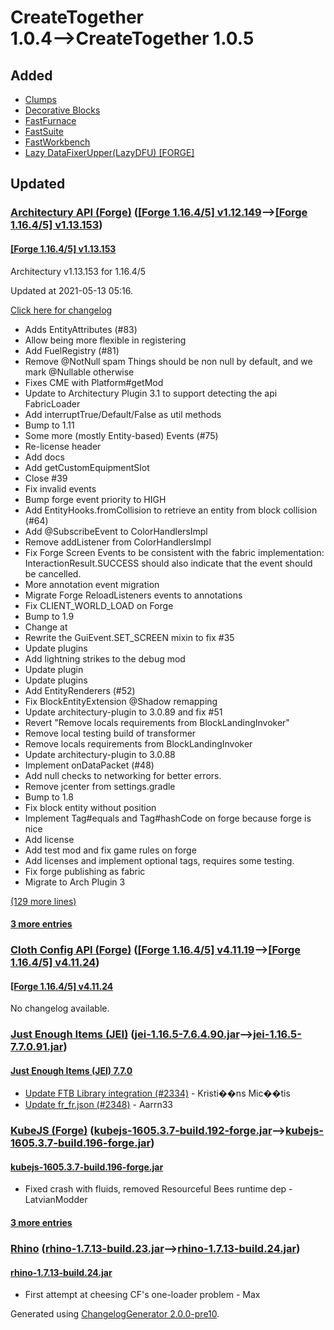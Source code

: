 # CreateTogether 1.0.4⟶CreateTogether 1.0.5

## Added

* [Clumps](https://www.curseforge.com/minecraft/mc-mods/clumps)
* [Decorative Blocks](https://www.curseforge.com/minecraft/mc-mods/decorative-blocks)
* [FastFurnace](https://www.curseforge.com/minecraft/mc-mods/fastfurnace)
* [FastSuite](https://www.curseforge.com/minecraft/mc-mods/fastsuite)
* [FastWorkbench](https://www.curseforge.com/minecraft/mc-mods/fastworkbench)
* [Lazy DataFixerUpper(LazyDFU) [FORGE]](https://www.curseforge.com/minecraft/mc-mods/lazy-dfu-forge)

## Updated

### [Architectury API (Forge)](https://www.curseforge.com/minecraft/mc-mods/architectury-forge) ([[Forge 1.16.4/5] v1.12.149](https://www.curseforge.com/minecraft/mc-mods/architectury-forge/files/3302580)⟶[[Forge 1.16.4/5] v1.13.153](https://www.curseforge.com/minecraft/mc-mods/architectury-forge/files/3307825))

#### [[Forge 1.16.4/5] v1.13.153](https://www.curseforge.com/minecraft/mc-mods/architectury-forge/files/3307825)

Architectury v1.13.153 for 1.16.4/5

Updated at 2021-05-13 05:16.

[Click here for changelog](https://www.github.com/architectury/architectury/commits/c675bf6)

* Adds EntityAttributes (#83)
* Allow being more flexible in registering
* Add FuelRegistry (#81)
* Remove @NotNull spam Things should be non null by default, and we mark @Nullable otherwise
* Fixes CME with Platform#getMod
* Update to Architectury Plugin 3.1 to support detecting the api FabricLoader
* Add interruptTrue/Default/False as util methods
* Bump to 1.11
* Some more (mostly Entity-based) Events (#75)
* Re-license header
* Add docs
* Add getCustomEquipmentSlot
* Close #39
* Fix invalid events
* Bump forge event priority to HIGH
* Add EntityHooks.fromCollision to retrieve an entity from block collision (#64)
* Add @SubscribeEvent to ColorHandlersImpl
* Remove addListener from ColorHandlersImpl
* Fix Forge Screen Events to be consistent with the fabric implementation: InteractionResult.SUCCESS should also indicate that the event should be cancelled.
* More annotation event migration
* Migrate Forge ReloadListeners events to annotations
* Fix CLIENT_WORLD_LOAD on Forge
* Bump to 1.9
* Change at
* Rewrite the GuiEvent.SET_SCREEN mixin to fix #35
* Update plugins
* Add lightning strikes to the debug mod
* Update plugin
* Update plugins
* Add EntityRenderers (#52)
* Fix BlockEntityExtension @Shadow remapping
* Update architectury-plugin to 3.0.89 and fix #51
* Revert "Remove locals requirements from BlockLandingInvoker"
* Remove local testing build of transformer
* Remove locals requirements from BlockLandingInvoker
* Update architectury-plugin to 3.0.88
* Implement onDataPacket (#48)
* Add null checks to networking for better errors.
* Remove jcenter from settings.gradle
* Bump to 1.8
* Fix block entity without position
* Implement Tag#equals and Tag#hashCode on forge because forge is nice
* Add license
* Add test mod and fix game rules on forge
* Add licenses and implement optional tags, requires some testing.
* Fix forge publishing as fabric
* Migrate to Arch Plugin 3

[(129 more lines)](https://www.curseforge.com/minecraft/mc-mods/architectury-forge/files/3307825)

#### [3 more entries](https://www.curseforge.com/minecraft/mc-mods/architectury-forge/files/all)

### [Cloth Config API (Forge)](https://www.curseforge.com/minecraft/mc-mods/cloth-config-forge) ([[Forge 1.16.4/5] v4.11.19](https://www.curseforge.com/minecraft/mc-mods/cloth-config-forge/files/3261152)⟶[[Forge 1.16.4/5] v4.11.24](https://www.curseforge.com/minecraft/mc-mods/cloth-config-forge/files/3304791))

#### [[Forge 1.16.4/5] v4.11.24](https://www.curseforge.com/minecraft/mc-mods/cloth-config-forge/files/3304791)

No changelog available.

### [Just Enough Items (JEI)](https://www.curseforge.com/minecraft/mc-mods/jei) ([jei-1.16.5-7.6.4.90.jar](https://www.curseforge.com/minecraft/mc-mods/jei/files/3295418)⟶[jei-1.16.5-7.7.0.91.jar](https://www.curseforge.com/minecraft/mc-mods/jei/files/3308495))

#### [Just Enough Items (JEI) 7.7.0](https://www.curseforge.com/minecraft/mc-mods/jei/files/3308495)

* [Update FTB Library integration (#2334)](https://github.com/mezz/JustEnoughItems/commit/788e6d8ee8c7d0a8c84da4e650b0ad12704f420b) - Kristi��ns Mic��tis
* [Update fr_fr.json (#2348)](https://github.com/mezz/JustEnoughItems/commit/785d1b1b126cf52d0f213db00a0f0ae706354aa1) - Aarrn33

### [KubeJS (Forge)](https://www.curseforge.com/minecraft/mc-mods/kubejs-forge) ([kubejs-1605.3.7-build.192-forge.jar](https://www.curseforge.com/minecraft/mc-mods/kubejs-forge/files/3304232)⟶[kubejs-1605.3.7-build.196-forge.jar](https://www.curseforge.com/minecraft/mc-mods/kubejs-forge/files/3309392))

#### [kubejs-1605.3.7-build.196-forge.jar](https://www.curseforge.com/minecraft/mc-mods/kubejs-forge/files/3309392)

* Fixed crash with fluids, removed Resourceful Bees runtime dep - LatvianModder

#### [3 more entries](https://www.curseforge.com/minecraft/mc-mods/kubejs-forge/files/all)

### [Rhino](https://www.curseforge.com/minecraft/mc-mods/rhino) ([rhino-1.7.13-build.23.jar](https://www.curseforge.com/minecraft/mc-mods/rhino/files/3279704)⟶[rhino-1.7.13-build.24.jar](https://www.curseforge.com/minecraft/mc-mods/rhino/files/3306904))

#### [rhino-1.7.13-build.24.jar](https://www.curseforge.com/minecraft/mc-mods/rhino/files/3306904)

* First attempt at cheesing CF's one-loader problem - Max

Generated using [ChangelogGenerator 2.0.0-pre10](https://github.com/TheRandomLabs/ChangelogGenerator).
